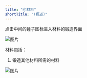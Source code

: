 ```yaml
---
title: "📦材料"
shortTitle: "(概述)"
---
```


点击中间的锤子图标进入材料的锻造界面

![图片](https://pic.imgdb.cn/item/66582c76d9c307b7e94f27ac.webp)

材料包括：
1. 锻造其他材料所需的材料

![图片](https://pic.imgdb.cn/item/66582c77d9c307b7e94f2823.webp)

